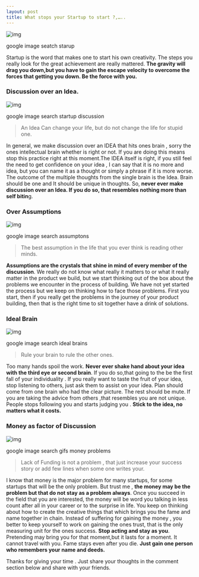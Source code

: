 ```yaml
---
layout: post
title: What stops your Startup to start ?,…..
---
```


![img](https://cdn-images-1.medium.com/max/533/0*Zlp_tAs8qNv-aHhK.jpg)

google image seatch starup

Startup is the word that makes one to start his own creativity. The steps you really look for the great achievement are really mattered. **The gravity will drag you down,but you have to gain the escape velocity to overcome the forces that getting you down. Be the force with you.**

### Discussion over an Idea.

![img](https://cdn-images-1.medium.com/max/533/0*hPhVr6PaV8y3vgwP.jpg)

google image search startup discussion

> An Idea Can change your life, but do not change the life for stupid one.

In general, we make discussion over an IDEA that hits ones brain , sorry the ones intellectual brain whether is right or not. If you are doing this means stop this practice right at this moment.The IDEA itself is right, if you still feel the need to get confidence on your idea , I can say that it is no more and idea, but you can name it as a thought or simply a phrase if it is more worse. The outcome of the multiple thoughts from the single brain is the Idea. Brain should be one and It should be unique in thoughts. So, **never ever make discussion over an Idea. If you do so, that resembles nothing more than self bitin**g.

### Over Assumptions

![img](https://cdn-images-1.medium.com/max/533/0*emLTdvpORIC4LZuF.gif)

google image search assumptons

> The best assumption in the life that you ever think is reading other minds.

**Assumptions are the crystals that shine in mind of every member of the discussion**. We really do not know what really it matters to or what it really matter in the product we build, but we start thinking out of the box about the problems we encounter in the process of building. We have not yet started the process but we keep on thinking how to face those problems. First you start, then if you really get the problems in the journey of your product building, then that is the right time to sit together have a drink of solutions.

### Ideal Brain

![img](https://cdn-images-1.medium.com/max/533/0*-tJEa0039Zc7BCS6.jpg)

google image search ideal brains

> Rule your brain to rule the other ones.

Too many hands spoil the work. **Never ever shake hand about your idea with the third eye or second brain**. If you do so,that going to the be the first fall of your individuality . If you really want to taste the fruit of your idea, stop listening to others, just ask them to assist on your idea. Plan should come from one brain who had the clear picture. The rest should be mute. If you are taking the advice from others ,that resembles you are not unique. People stops following you and starts judging you . **Stick to the idea, no matters what it costs.**

### Money as factor of Discussion

![img](https://cdn-images-1.medium.com/max/533/0*5zUkH8wFcrLbhuN9.gif)

google image search gifs money problems

> Lack of Funding is not a problem , that just increase your success story or add few lines when some one writes your.

I know that money is the major problem for many startups, for some startups that will be the only problem. But trust me , **the money may be the problem but that do not stay as a problem always**. Once you succeed in the field that you are interested, the money will be word you talking in less count after all in your career or to the surprise in life. You keep on thinking about how to create the creative things that which brings you the fame and name together in chain. Instead of suffering for gaining the money , you better to keep yourself to work on gaining the ones trust, that is the only measuring unit for the ones success. **Stop acting and stay as you**. Pretending may bring you for that moment,but it lasts for a moment. It cannot travel with you. Fame stays even after you die. **Just gain one person who remembers your name and deeds.**

Thanks for giving your time . Just share your thoughts in the comment section below and share with your friends.
